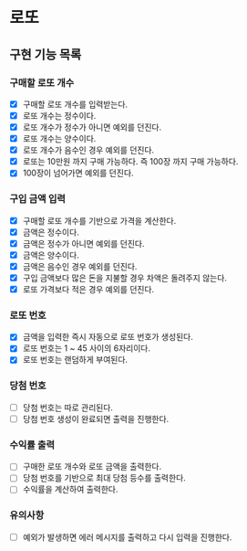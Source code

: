 # 로또

## 구현 기능 목록

### 구매할 로또 개수
 * [x] 구매할 로또 개수를 입력받는다.
 * [x] 로또 개수는 정수이다. 
 * [x] 로또 개수가 정수가 아니면 예외를 던진다.
 * [x] 로또 개수는 양수이다.
 * [x] 로또 개수가 음수인 경우 예외를 던진다.
 * [x] 로또는 10만원 까지 구매 가능하다. 즉 100장 까지 구매 가능하다.
 * [x] 100장이 넘어가면 예외를 던진다.

### 구입 금액 입력
 * [x] 구매할 로또 개수를 기반으로 가격을 계산한다.
 * [x] 금액은 정수이다.
 * [x] 금액은 정수가 아니면 예외를 던진다.
 * [x] 금액은 양수이다.
 * [x] 금액은 음수인 경우 예외를 던진다.
 * [x] 구입 금액보다 많은 돈을 지불할 경우 차액은 돌려주지 않는다.
 * [x] 로또 가격보다 적은 경우 예외를 던진다.

### 로또 번호
 * [x] 금액을 입력한 즉시 자동으로 로또 번호가 생성된다.
 * [x] 로또 번호는 1 ~ 45 사이의 6자리이다.
 * [x] 로또 번호는 랜덤하게 부여된다.

### 당첨 번호
 * [ ] 당첨 번호는 따로 관리된다.
 * [ ] 당첨 번호 생성이 완료되면 출력을 진행한다.

### 수익률 출력
 * [ ] 구매한 로또 개수와 로또 금액을 출력한다.
 * [ ] 당첨 번호를 기반으로 최대 당첨 등수를 출력한다.
 * [ ] 수익률을 계산하여 출력한다.

### 유의사항
 * [ ] 예외가 발생하면 에러 메시지를 출력하고 다시 입력을 진행한다.